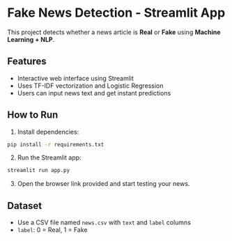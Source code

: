 # Fake News Detection - Streamlit App

This project detects whether a news article is **Real** or **Fake** using **Machine Learning + NLP**.

## Features
- Interactive web interface using Streamlit
- Uses TF-IDF vectorization and Logistic Regression
- Users can input news text and get instant predictions

## How to Run
1. Install dependencies:
```bash
pip install -r requirements.txt
```
2. Run the Streamlit app:
```bash
streamlit run app.py
```
3. Open the browser link provided and start testing your news.

## Dataset
- Use a CSV file named `news.csv` with `text` and `label` columns
- `label`: 0 = Real, 1 = Fake